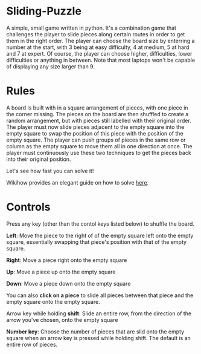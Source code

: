 # Sliding-Puzzle
A simple, small game written in python. It's a combination game that challenges the player to slide pieces along certain routes in order to get them in the right order. The player can choose the board size by enterring a number at the start, with 3 being at easy difficulty, 4 at medium,  5 at hard and 7 at expert. Of course, the player can choose higher, difficulties, lower difficulties or anything in between. Note that most laptops won't be capable of displaying any size larger than 9.

# Rules
A board is built with in a square arrangement of pieces, with one piece in the corner missing. The pieces on the board are then shuffled to create a random arrangement, but with pieces still labelled with their original order. The player must now slide pieces adjacent to the empty square into the empty square to swap the position of this piece with the position of the empty square. The player can push groups of pieces in the same row or column as the empty square to move them all in one direction at once. The player must continuously use these two techniques to get the pieces back into their original position.

Let's see how fast you can solve it!

Wikihow provides an elegant guide on how to solve [here]([url](https://www.wikihow.com/Solve-Slide-Puzzles)).

# Controls
Press any key (other than the contol keys listed below) to shuffle the board.

**Left**: Move the piece to the right of of the empty square left onto the empty square, essentially swapping that piece's position with that of the empty square.

**Right**: Move a piece right onto the empty square

**Up**: Move a piece up onto the empty square

**Down**: Move a piece down onto the empty square

You can also **click on a piece** to slide all pieces between that piece and the empty square onto the empty square.

Arrow key while holding **shift**: Slide an entire row, from the direction of the arrow you've chosen, onto the empty square

**Number key**: Choose the number of pieces that are slid onto the empty square when an arrow key is pressed while holding shift. The default is an entire row of pieces.
